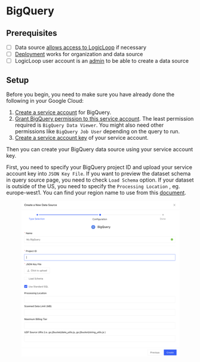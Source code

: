 # BigQuery

## Prerequisites

* [ ] Data source [allows access to LogicLoop](../data-sources/deployment-options.md) if necessary
* [ ] [Deployment](../data-sources/deployment-options.md) works for organization and data source
* [ ] LogicLoop user account is an [admin](../../teams/groups-and-permissions.md) to be able to create a data source

## Setup

Before you begin, you need to make sure you have already done the following in your Google Cloud:

1. [Create a service account](https://cloud.google.com/iam/docs/creating-managing-service-accounts#creating) for BigQuery.
2. [Grant BigQuery permission to this service account](https://cloud.google.com/iam/docs/granting-changing-revoking-access#single-role). The least permission required is `BigQuery Data Viewer`. You might also need other permissions like `BigQuery Job User` depending on the query to run.&#x20;
3. [Create a service account key](https://cloud.google.com/iam/docs/creating-managing-service-account-keys#creating) of your service account.&#x20;

Then you can create your BigQuery data source using your service account key.&#x20;

First, you need to specify your BigQuery project ID and upload your service account key into `JSON Key File`.  If you want to preview the dataset schema in query source page, you need to check `Load Schema` option. If your dataset is outside of the US, you need to specify the `Processing Location` , eg. europe-west1. You can find your region name to use from this [document](https://cloud.google.com/bigquery/docs/locations).&#x20;

<figure><img src="../../.gitbook/assets/Screen Shot 2022-09-26 at 2.31.04 PM.png" alt=""><figcaption></figcaption></figure>
